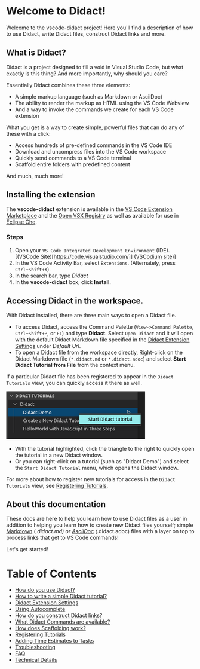 # Welcome to Didact!

Welcome to the vscode-didact project! Here you'll find a description of how to use Didact, write Didact files, construct Didact links and more.

## What is Didact?

Didact is a project designed to fill a void in Visual Studio Code, but what exactly is this thing? And more importantly, why should you care? 

Essentially Didact combines these three elements:

* A simple markup language (such as Markdown or AsciiDoc)
* The ability to render the markup as HTML using the VS Code Webview
* And a way to invoke the commands we create for each VS Code extension

What you get is a way to create simple, powerful files that can do any of these with a click:

* Access hundreds of pre-defined commands in the VS Code IDE
* Download and uncompress files into the VS Code workspace
* Quickly send commands to a VS Code terminal
* Scaffold entire folders with predefined content

And much, much more!

## Installing the extension

The **vscode-didact** extension is available in the [VS Code Extension Marketplace](https://marketplace.visualstudio.com/items?itemName=redhat.vscode-didact) and the [Open VSX Registry](https://open-vsx.org/extension/redhat/vscode-didact) as well as available for use in [Eclipse Che](https://www.eclipse.org/che/). 

### Steps

1. Open your `VS Code Integrated Development Environment` (IDE). [(VSCode Site)[https://code.visualstudio.com/]] [(VSCodium site](https://vscodium.com/))]
2. In the VS Code Activity Bar, select `Extensions`. (Alternately, press `Ctrl+Shift+X`).
3. In the search bar, type *Didact* 
4. In the **vscode-didact** box, click **Install**.

## Accessing Didact in the workspace. 

With Didact installed, there are three main ways to open a Didact file.

* To access Didact, access the Command Palette (`View->Command Palette`, `Ctrl+Shift+P`, or `F1`) and type **Didact**. Select `Open Didact` and it will open with the default Didact Markdown file specified in the [Didact Extension Settings](https://redhat-developer.github.io/vscode-didact/settings) under *Default Url*.
* To open a Didact file from the workspace directly, Right-click on the Didact Markdown file (`*.didact.md` or `*.didact.adoc`) and select **Start Didact Tutorial from File** from the context menu.

If a particular Didact file has been registered to appear in the `Didact Tutorials` view, you can quickly access it there as well.

![Didact Tutorials View](./images/didact-view-with-popup.png)

* With the tutorial highlighted, click the triangle to the right to quickly open the tutorial in a new Didact window.
* Or you can right-click on a tutorial (such as "Didact Demo") and select the `Start Didact Tutorial` menu, which opens the Didact window. 

For more about how to register new tutorials for access in the `Didact Tutorials` view, see [Registering Tutorials](https://redhat-developer.github.io/vscode-didact/registering-tutorials).

## About this documentation

These docs are here to help you learn how to use Didact files as a user in addition to helping you learn how to create new Didact files yourself; simple [Markdown](https://www.markdownguide.org/) (*.didact.md) or [AsciiDoc](https://asciidoc.org/) (*.didact.adoc) files with a layer on top to process links that get to VS Code commands!

Let's get started!

# Table of Contents

* [How do you use Didact?](https://redhat-developer.github.io/vscode-didact/how-to-use-didact)
* [How to write a simple Didact tutorial?](https://redhat-developer.github.io/vscode-didact/writing-a-tutorial)
* [Didact Extension Settings](https://redhat-developer.github.io/vscode-didact/settings)
* [Using Autocomplete](https://redhat-developer.github.io/vscode-didact/autocomplete)
* [How do you construct Didact links?](https://redhat-developer.github.io/vscode-didact/constructing-links)
* [What Didact Commands are available?](https://redhat-developer.github.io/vscode-didact/available-commands)
* [How does Scaffolding work?](https://redhat-developer.github.io/vscode-didact/scaffolding)
* [Registering Tutorials](https://redhat-developer.github.io/vscode-didact/registering-tutorials)
* [Adding Time Estimates to Tasks](https://redhat-developer.github.io/vscode-didact/time-estimates)
* [Troubleshooting](https://redhat-developer.github.io/vscode-didact/troubleshooting)
* [FAQ](https://redhat-developer.github.io/vscode-didact/FAQ)
* [Technical Details](https://redhat-developer.github.io/vscode-didact/tech-details)
